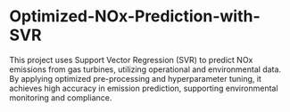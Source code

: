 # Optimized-NOx-Prediction-with-SVR
This project uses Support Vector Regression (SVR) to predict NOx emissions from gas turbines, utilizing operational and environmental data. By applying optimized pre-processing and hyperparameter tuning, it achieves high accuracy in emission prediction, supporting environmental monitoring and compliance.

